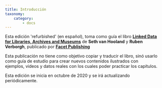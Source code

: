 ```yaml
---
title: Introducción
taxonomy:
    category:
        - docs
---
```


Esta edición 'refurbished' (en español), toma como guía el libro **[Linked Data for Libraries, Archives and Museums](https://book.freeyourmetadata.org/)** de **Seth van Hooland** y **Ruben Verborgh**, publicado por **[Facet Publishing](http://facetpublishing.co.uk/)**

Esta publicación no tiene como objetivo copiar y traducir el libro, sinó usarlo como guía de estudio para crear nuevos contenidos ilustrados con ejemplos, videos y datos reales con los cuales poder practicar los capítulos.

Esta edición se inicia en octubre de 2020 y se irá actualizando periódicamente.

